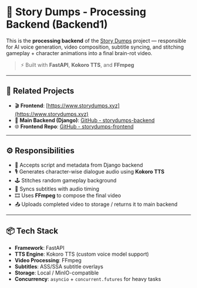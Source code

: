 # 🎥 Story Dumps - Processing Backend (Backend1)

This is the **processing backend** of the [Story Dumps](https://www.storydumps.xyz) project — responsible for AI voice generation, video composition, subtitle syncing, and stitching gameplay + character animations into a final brain-rot video.

> ⚡ Built with **FastAPI**, **Kokoro TTS**, and **FFmpeg**

---

## 🔗 Related Projects

- 🎬 **Frontend**: [https://www.storydumps.xyz](https://www.storydumps.xyz)
- 🧠 **Main Backend (Django)**: [GitHub - storydumps-backend](https://github.com/manideepanasuri/Story-dumps-backend)
- 🌐 **Frontend Repo**: [GitHub - storydumps-frontend](https://github.com/manideepanasuri/Story-Dumps)

---

## ⚙️ Responsibilities

- 🧠 Accepts script and metadata from Django backend
- 🎙️ Generates character-wise dialogue audio using **Kokoro TTS**
- 🕹️ Stitches random gameplay background
- 📄 Syncs subtitles with audio timing
- 🎞️ Uses **FFmpeg** to compose the final video
- 📤 Uploads completed video to storage / returns it to main backend

---

## 📦 Tech Stack

- **Framework**: FastAPI
- **TTS Engine**: Kokoro TTS (custom voice model support)
- **Video Processing**: FFmpeg
- **Subtitles**: ASS/SSA subtitle overlays
- **Storage**: Local / MinIO-compatible
- **Concurrency**: `asyncio` + `concurrent.futures` for heavy tasks
